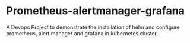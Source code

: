 # Prometheus-alertmanager-grafana
A Devops Project to demonstrate the installation of helm and configure prometheus, alert manager and grafana in kubernetes cluster. 
